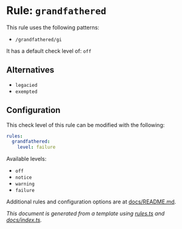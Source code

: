 # Rule: `grandfathered`

This rule uses the following patterns: 
* `/grandfathered/gi`

It has a default check level of: `off`

## Alternatives
* `legacied`
* `exempted`

## Configuration

This check level of this rule can be modified with the following:

```yml
rules:
  grandfathered:
    level: failure
```

Available levels: 

* `off`
* `notice`
* `warning`
* `failure`

Additional rules and configuration options are at [docs/README.md](../README.md).

_This document is generated from a template using [rules.ts](https://github.com/jpoehnelt/in-solidarity-bot/blob/main/src/rules.ts) and [docs/index.ts](https://github.com/jpoehnelt/in-solidarity-bot/blob/main/docs/index.ts)._
